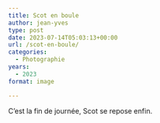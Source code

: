 ```yaml
---
title: Scot en boule
author: jean-yves
type: post
date: 2023-07-14T05:03:13+00:00
url: /scot-en-boule/
categories:
  - Photographie
years:
  - 2023
format: image

---
```

C&rsquo;est la fin de journée, Scot se repose enfin.
